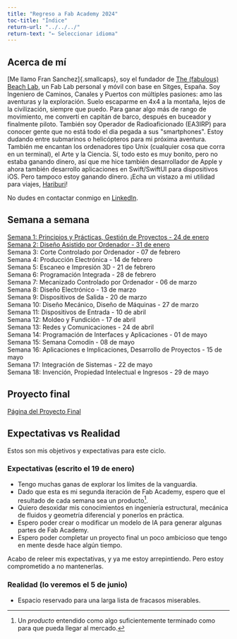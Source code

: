```yaml
---
title: "Regreso a Fab Academy 2024"
toc-title: "Índice"
return-url: "../../../"
return-text: "← Seleccionar idioma"
---
```

## Acerca de mí
[Me llamo Fran Sanchez]{.smallcaps}, soy el fundador de [The (fabulous) Beach Lab](http://beachlab.org), un Fab Lab personal y móvil con base en Sitges, España. Soy Ingeniero de Caminos, Canales y Puertos con múltiples pasiones: amo las aventuras y la exploración. Suelo escaparme en 4x4 a la montaña, lejos de la civilización, siempre que puedo. Para ganar algo más de rango de movimiento, me convertí en capitán de barco, después en buceador y finalmente piloto. También soy Operador de Radioaficionado (EA3IRP) para conocer gente que no está todo el dia pegada a sus "smartphones". Estoy dudando entre submarinos o helicópteros para mi próxima aventura. También me encantan los ordenadores tipo Unix (cualquier cosa que corra en un terminal), el Arte y la Ciencia. Sí, todo esto es muy bonito, pero no estaba ganando dinero, así que me hice también desarrollador de Apple y ahora también desarrollo aplicaciones en Swift/SwiftUI para dispositivos iOS. Pero tampoco estoy ganando dinero. ¡Echa un vistazo a mi utilidad para viajes, [Hariburi](https://apps.apple.com/us/app/hariburi/id1599749190)!

No dudes en contactar conmigo en [LinkedIn](https://www.linkedin.com/in/fsancheza/).

## Semana a semana
[Semana 1: Principios y Prácticas, Gestión de Proyectos - 24 de enero](w01.md)  
[Semana 2: Diseño Asistido por Ordenador - 31 de enero](w02.md)   
Semana 3: Corte Controlado por Ordenador - 07 de febrero    
Semana 4: Producción Electrónica - 14 de febrero    
Semana 5: Escaneo e Impresión 3D - 21 de febrero    
Semana 6: Programación Integrada - 28 de febrero    
Semana 7: Mecanizado Controlado por Ordenador - 06 de marzo    
Semana 8: Diseño Electrónico - 13 de marzo    
Semana 9: Dispositivos de Salida - 20 de marzo    
Semana 10: Diseño Mecánico, Diseño de Máquinas - 27 de marzo    
Semana 11: Dispositivos de Entrada - 10 de abril    
Semana 12: Moldeo y Fundición - 17 de abril    
Semana 13: Redes y Comunicaciones - 24 de abril    
Semana 14: Programación de Interfaces y Aplicaciones - 01 de mayo    
Semana 15: Semana Comodín - 08 de mayo    
Semana 16: Aplicaciones e Implicaciones, Desarrollo de Proyectos - 15 de mayo    
Semana 17: Integración de Sistemas - 22 de mayo    
Semana 18: Invención, Propiedad Intelectual e Ingresos - 29 de mayo  

## Proyecto final
[Página del Proyecto Final](final.md)

## Expectativas vs Realidad

Estos son mis objetivos y expectativas para este ciclo.

### Expectativas (escrito el 19 de enero)

- Tengo muchas ganas de explorar los límites de la vanguardia.
- Dado que esta es mi segunda iteración de Fab Academy, espero que el resultado de cada semana sea un producto[^901].
- Quiero desoxidar mis conocimientos en ingeniería estructural, mecánica de fluidos y geometría diferencial y ponerlos en práctica.
- Espero poder crear o modificar un modelo de IA para generar algunas partes de Fab Academy.
- Espero poder completar un proyecto final un poco ambicioso que tengo en mente desde hace algún tiempo.

Acabo de releer mis expectativas, y ya me estoy arrepintiendo. Pero estoy comprometido a no mantenerlas.

[^901]: Un *producto* entendido como algo suficientemente terminado como para que pueda llegar al mercado. 

### Realidad (lo veremos el 5 de junio)

- Espacio reservado para una larga lista de fracasos miserables.

